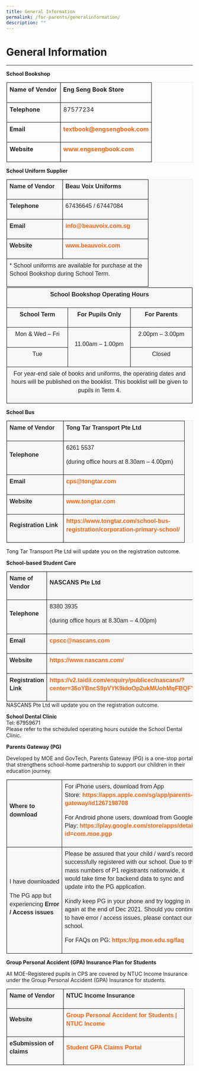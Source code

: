 ```yaml
---
title: General Information
permalink: /for-parents/generalinformation/
description: ""
---
```

General Information
===================

  

---

**School Bookshop**  

<table class="iveo_table ives_tab_1" style="margin: 0px; outline: 0px; padding: 0px; border: 1px solid rgb(234, 234, 234); border-collapse: collapse;"><tbody class="" style="margin: 0px; outline: 0px; padding: 0px;"><tr class="" style="margin: 0px; outline: 0px; padding: 0px;"><td width="130" class="" style="margin: 0px; outline: 0px; padding: 7px; text-align: center; background-color: transparent; color: rgb(34, 34, 34); border: 1px solid rgb(0, 0, 0);"><p class="" style="margin: 0px 0px 1em; outline: 0px; padding: 0px; line-height: 22.4px; text-align: left;"><b class="" style="margin: 0px; outline: 0px; padding: 0px;">Name of Vendor</b></p></td><td width="216" class="" style="margin: 0px; outline: 0px; padding: 7px; text-align: center; background-color: transparent; color: rgb(34, 34, 34); border: 1px solid rgb(0, 0, 0);"><p class="" style="margin: 0px 0px 1em; outline: 0px; padding: 0px; line-height: 22.4px; text-align: left;"><b class="" style="margin: 0px; outline: 0px; padding: 0px;">Eng Seng Book Store</b></p></td></tr><tr class="" style="margin: 0px; outline: 0px; padding: 0px;"><td width="130" class="" style="margin: 0px; outline: 0px; padding: 7px; text-align: center; background-color: transparent; color: rgb(34, 34, 34); border: 1px solid rgb(0, 0, 0);"><p class="" style="margin: 0px 0px 1em; outline: 0px; padding: 0px; line-height: 22.4px; text-align: left;"><b class="" style="margin: 0px; outline: 0px; padding: 0px;">Telephone</b></p></td><td width="216" class="" style="margin: 0px; outline: 0px; padding: 7px; text-align: center; background-color: transparent; color: rgb(34, 34, 34); border: 1px solid rgb(0, 0, 0);"><p class="" style="margin: 0px 0px 1em; outline: 0px; padding: 0px; line-height: 22.4px; text-align: left;"><span class="" style="margin: 0px; outline: 0px; padding: 0px;">87577234</span></p></td></tr><tr class="" style="margin: 0px; outline: 0px; padding: 0px;"><td width="130" class="" style="margin: 0px; outline: 0px; padding: 7px; text-align: center; background-color: transparent; color: rgb(34, 34, 34); border: 1px solid rgb(0, 0, 0);"><p class="" style="margin: 0px 0px 1em; outline: 0px; padding: 0px; line-height: 22.4px; text-align: left;"><b class="" style="margin: 0px; outline: 0px; padding: 0px;">Email</b></p></td><td width="216" class="" style="margin: 0px; outline: 0px; padding: 7px; text-align: center; background-color: transparent; color: rgb(34, 34, 34); border: 1px solid rgb(0, 0, 0);"><p class="" style="margin: 0px 0px 1em; outline: 0px; padding: 0px; line-height: 22.4px; text-align: left;"><a href="mailto:textbook@engsengbook.com" class="" style="margin: 0px; outline: 0px; padding: 0px; color: rgb(245, 100, 20); text-decoration: none; font-weight: 700;">textbook@engsengbook.com</a><span class="" style="margin: 0px; outline: 0px; padding: 0px;"></span></p></td></tr><tr class="" style="margin: 0px; outline: 0px; padding: 0px;"><td width="130" class="" style="margin: 0px; outline: 0px; padding: 7px; text-align: center; background-color: transparent; color: rgb(34, 34, 34); border: 1px solid rgb(0, 0, 0);"><p class="" style="margin: 0px 0px 1em; outline: 0px; padding: 0px; line-height: 22.4px; text-align: left;"><b class="" style="margin: 0px; outline: 0px; padding: 0px;"><span class="" style="margin: 0px; outline: 0px; padding: 0px;">Website</span></b></p></td><td width="216" class="" style="margin: 0px; outline: 0px; padding: 7px; text-align: center; background-color: transparent; color: rgb(34, 34, 34); border: 1px solid rgb(0, 0, 0);"><p class="" style="margin: 0px 0px 1em; outline: 0px; padding: 0px; line-height: 22.4px; text-align: left;"><span class="" style="margin: 0px; outline: 0px; padding: 0px;"><span class="" style="margin: 0px; outline: 0px; padding: 0px;"><a href="http://www.engsengbook.com/" class="" target="_blank" style="margin: 0px; outline: 0px; padding: 0px; color: rgb(245, 100, 20); text-decoration: none; font-weight: 700;">www.engsengbook.com</a></span></span></p></td></tr></tbody></table>

**School Uniform Supplier**

<table class="iveo_table ives_tab_1" style="margin: 0px; outline: 0px; padding: 0px; border: 1px solid rgb(234, 234, 234); border-collapse: collapse; color: rgb(0, 0, 0); font-family: Raleway, sans-serif; font-size: 16px; font-style: normal; font-variant-ligatures: normal; font-variant-caps: normal; font-weight: 400; letter-spacing: normal; orphans: 2; text-align: left; text-transform: none; white-space: normal; widows: 2; word-spacing: 0px; -webkit-text-stroke-width: 0px; background-color: rgba(248, 248, 248, 0.9); text-decoration-thickness: initial; text-decoration-style: initial; text-decoration-color: initial;"><tbody class="" style="margin: 0px; outline: 0px; padding: 0px;"><tr class="" style="margin: 0px; outline: 0px; padding: 0px;"><td width="136" class="" style="margin: 0px; outline: 0px; padding: 7px; text-align: center; background-color: transparent; color: rgb(34, 34, 34); border: 1px solid rgb(0, 0, 0);"><p class="" style="margin: 0px 0px 1em; outline: 0px; padding: 0px; line-height: 22.4px; text-align: left;"><b class="" style="margin: 0px; outline: 0px; padding: 0px;">Name of Vendor</b></p></td><td width="216" class="" style="margin: 0px; outline: 0px; padding: 7px; text-align: center; background-color: transparent; color: rgb(34, 34, 34); border: 1px solid rgb(0, 0, 0);"><p class="" style="margin: 0px 0px 1em; outline: 0px; padding: 0px; line-height: 22.4px; text-align: left;"><b class="" style="margin: 0px; outline: 0px; padding: 0px;">Beau Voix Uniforms</b></p></td></tr><tr class="" style="margin: 0px; outline: 0px; padding: 0px;"><td width="136" class="" style="margin: 0px; outline: 0px; padding: 7px; text-align: center; background-color: transparent; color: rgb(34, 34, 34); border: 1px solid rgb(0, 0, 0);"><p class="" style="margin: 0px 0px 1em; outline: 0px; padding: 0px; line-height: 22.4px; text-align: left;"><b class="" style="margin: 0px; outline: 0px; padding: 0px;">Telephone</b></p></td><td width="216" class="" style="margin: 0px; outline: 0px; padding: 7px; text-align: center; background-color: transparent; color: rgb(34, 34, 34); border: 1px solid rgb(0, 0, 0);"><p class="" style="margin: 0px 0px 1em; outline: 0px; padding: 0px; line-height: 22.4px; text-align: left;"><span class="" style="margin: 0px; outline: 0px; padding: 0px;">67436645 / 67447084</span></p></td></tr><tr class="" style="margin: 0px; outline: 0px; padding: 0px;"><td width="136" class="" style="margin: 0px; outline: 0px; padding: 7px; text-align: center; background-color: transparent; color: rgb(34, 34, 34); border: 1px solid rgb(0, 0, 0);"><p class="" style="margin: 0px 0px 1em; outline: 0px; padding: 0px; line-height: 22.4px; text-align: left;"><b class="" style="margin: 0px; outline: 0px; padding: 0px;">Email</b></p></td><td width="216" class="" style="margin: 0px; outline: 0px; padding: 7px; text-align: center; background-color: transparent; color: rgb(34, 34, 34); border: 1px solid rgb(0, 0, 0);"><p class="" style="margin: 0px 0px 1em; outline: 0px; padding: 0px; line-height: 22.4px; text-align: left;"><a href="mailto:info@beauvoix.com.sg" class="" target="" style="margin: 0px; outline: 0px; padding: 0px; color: rgb(245, 100, 20); text-decoration: none; font-weight: 700;">info@beauvoix.com.sg</a><span class="" style="margin: 0px; outline: 0px; padding: 0px;"></span></p></td></tr><tr class="" style="margin: 0px; outline: 0px; padding: 0px;"><td width="136" class="" style="margin: 0px; outline: 0px; padding: 7px; text-align: center; background-color: transparent; color: rgb(34, 34, 34); border: 1px solid rgb(0, 0, 0);"><p class="" style="margin: 0px 0px 1em; outline: 0px; padding: 0px; line-height: 22.4px; text-align: left;"><b class="" style="margin: 0px; outline: 0px; padding: 0px;"><span class="" style="margin: 0px; outline: 0px; padding: 0px;">Website</span></b></p></td><td width="216" class="" style="margin: 0px; outline: 0px; padding: 7px; text-align: center; background-color: transparent; color: rgb(34, 34, 34); border: 1px solid rgb(0, 0, 0);"><p class="" style="margin: 0px 0px 1em; outline: 0px; padding: 0px; line-height: 22.4px; text-align: left;"><a href="http://www.beauvoix.com/" class="" target="_blank" style="margin: 0px; outline: 0px; padding: 0px; color: rgb(245, 100, 20); text-decoration: none; font-weight: 700;">www.beauvoix.com</a><span class="" style="margin: 0px; outline: 0px; padding: 0px;"></span></p></td></tr><tr class="" style="margin: 0px; outline: 0px; padding: 0px;"><td width="352" colspan="2" class="" style="margin: 0px; outline: 0px; padding: 7px; text-align: center; background-color: transparent; color: rgb(34, 34, 34); border: 1px solid rgb(0, 0, 0);"><p class="" style="margin: 0px 0px 1em; outline: 0px; padding: 0px; line-height: 22.4px; text-align: left;">* School uniforms are available for purchase at the School Bookshop during School Term.</p></td></tr></tbody></table>

<table class="iveo_table ives_tab_1" style="margin: 0px; outline: 0px; padding: 0px; border: 1px solid rgb(234, 234, 234); border-collapse: collapse; color: rgb(0, 0, 0); font-family: Raleway, sans-serif; font-size: 16px; font-style: normal; font-variant-ligatures: normal; font-variant-caps: normal; font-weight: 400; letter-spacing: normal; orphans: 2; text-align: left; text-transform: none; white-space: normal; widows: 2; word-spacing: 0px; -webkit-text-stroke-width: 0px; background-color: rgba(248, 248, 248, 0.9); text-decoration-thickness: initial; text-decoration-style: initial; text-decoration-color: initial;"><tbody class="" style="margin: 0px; outline: 0px; padding: 0px;"><tr class="" style="margin: 0px; outline: 0px; padding: 0px;"><td width="610" colspan="3" class="" style="margin: 0px; outline: 0px; padding: 7px; text-align: center; background-color: transparent; color: rgb(34, 34, 34); border: 1px solid rgb(0, 0, 0);"><p class="" align="center" style="margin: 0px 0px 1em; outline: 0px; padding: 0px; line-height: 22.4px;"><b class="" style="margin: 0px; outline: 0px; padding: 0px;">School Bookshop Operating Hours</b></p></td></tr><tr class="" style="margin: 0px; outline: 0px; padding: 0px;"><td width="203" class="" style="margin: 0px; outline: 0px; padding: 7px; text-align: center; background-color: transparent; color: rgb(34, 34, 34); border: 1px solid rgb(0, 0, 0);"><p class="" align="center" style="margin: 0px 0px 1em; outline: 0px; padding: 0px; line-height: 22.4px;"><b class="" style="margin: 0px; outline: 0px; padding: 0px;">School Term</b></p></td><td width="203" class="" style="margin: 0px; outline: 0px; padding: 7px; text-align: center; background-color: transparent; color: rgb(34, 34, 34); border: 1px solid rgb(0, 0, 0);"><p class="" align="center" style="margin: 0px 0px 1em; outline: 0px; padding: 0px; line-height: 22.4px;"><b class="" style="margin: 0px; outline: 0px; padding: 0px;">For Pupils Only</b></p></td><td width="203" class="" style="margin: 0px; outline: 0px; padding: 7px; text-align: center; background-color: transparent; color: rgb(34, 34, 34); border: 1px solid rgb(0, 0, 0);"><p class="" align="center" style="margin: 0px 0px 1em; outline: 0px; padding: 0px; line-height: 22.4px;"><b class="" style="margin: 0px; outline: 0px; padding: 0px;">For Parents</b></p></td></tr><tr class="" style="margin: 0px; outline: 0px; padding: 0px;"><td width="203" class="" style="margin: 0px; outline: 0px; padding: 7px; text-align: center; background-color: transparent; color: rgb(34, 34, 34); border: 1px solid rgb(0, 0, 0);"><p class="" align="center" style="margin: 0px 0px 1em; outline: 0px; padding: 0px; line-height: 22.4px;"><span class="" style="margin: 0px; outline: 0px; padding: 0px;">Mon &amp; Wed – Fri</span></p></td><td width="203" rowspan="2" class="" style="margin: 0px; outline: 0px; padding: 7px; text-align: center; background-color: transparent; color: rgb(34, 34, 34); border: 1px solid rgb(0, 0, 0);"><p class="" align="center" style="margin: 0px 0px 1em; outline: 0px; padding: 0px; line-height: 22.4px;"><span class="" style="margin: 0px; outline: 0px; padding: 0px;">11.00am – 1.00pm</span></p></td><td width="203" class="" style="margin: 0px; outline: 0px; padding: 7px; text-align: center; background-color: transparent; color: rgb(34, 34, 34); border: 1px solid rgb(0, 0, 0);"><p class="" align="center" style="margin: 0px 0px 1em; outline: 0px; padding: 0px; line-height: 22.4px;"><span class="" style="margin: 0px; outline: 0px; padding: 0px;">2.00pm – 3.00pm</span></p></td></tr><tr class="" style="margin: 0px; outline: 0px; padding: 0px;"><td width="203" class="" style="margin: 0px; outline: 0px; padding: 7px; text-align: center; background-color: transparent; color: rgb(34, 34, 34); border: 1px solid rgb(0, 0, 0);"><p class="" align="center" style="margin: 0px 0px 1em; outline: 0px; padding: 0px; line-height: 22.4px;"><span class="" style="margin: 0px; outline: 0px; padding: 0px;">Tue</span></p></td><td width="203" class="" style="margin: 0px; outline: 0px; padding: 7px; text-align: center; background-color: transparent; color: rgb(34, 34, 34); border: 1px solid rgb(0, 0, 0);"><p class="" align="center" style="margin: 0px 0px 1em; outline: 0px; padding: 0px; line-height: 22.4px;"><span class="" style="margin: 0px; outline: 0px; padding: 0px;">Closed</span></p></td></tr><tr class="" style="margin: 0px; outline: 0px; padding: 0px;"><td width="610" colspan="3" class="" style="margin: 0px; outline: 0px; padding: 7px; text-align: center; background-color: transparent; color: rgb(34, 34, 34); border: 1px solid rgb(0, 0, 0);"><p class="" align="center" style="margin: 0px 0px 1em; outline: 0px; padding: 0px; line-height: 22.4px;"><span class="" style="margin: 0px; outline: 0px; padding: 0px;">For year-end sale of books and uniforms, the operating dates and hours will be published on the booklist. This booklist will be given to pupils in Term 4.</span></p></td></tr></tbody></table>

  

  

**School Bus**

<table class="iveo_table ives_tab_1" style="margin: 0px; outline: 0px; padding: 0px; border: 1px solid rgb(234, 234, 234); border-collapse: collapse; color: rgb(0, 0, 0); font-family: Raleway, sans-serif; font-size: 16px; font-style: normal; font-variant-ligatures: normal; font-variant-caps: normal; font-weight: 400; letter-spacing: normal; orphans: 2; text-align: left; text-transform: none; white-space: normal; widows: 2; word-spacing: 0px; -webkit-text-stroke-width: 0px; background-color: rgba(248, 248, 248, 0.9); text-decoration-thickness: initial; text-decoration-style: initial; text-decoration-color: initial;"><tbody class="" style="margin: 0px; outline: 0px; padding: 0px;"><tr class="" style="margin: 0px; outline: 0px; padding: 0px;"><td width="138" class="" style="margin: 0px; outline: 0px; padding: 7px; text-align: center; background-color: transparent; color: rgb(34, 34, 34); border: 1px solid rgb(0, 0, 0);"><p class="" style="margin: 0px 0px 1em; outline: 0px; padding: 0px; line-height: 22.4px; text-align: left;"><b class="" style="margin: 0px; outline: 0px; padding: 0px;">Name of Vendor</b></p></td><td width="312" class="" style="margin: 0px; outline: 0px; padding: 7px; text-align: center; background-color: transparent; color: rgb(34, 34, 34); border: 1px solid rgb(0, 0, 0);"><p class="" style="margin: 0px 0px 1em; outline: 0px; padding: 0px; line-height: 22.4px; text-align: left;"><b class="" style="margin: 0px; outline: 0px; padding: 0px;">Tong Tar Transport Pte Ltd</b></p></td></tr><tr class="" style="margin: 0px; outline: 0px; padding: 0px;"><td width="138" class="" style="margin: 0px; outline: 0px; padding: 7px; text-align: center; background-color: transparent; color: rgb(34, 34, 34); border: 1px solid rgb(0, 0, 0);"><p class="" style="margin: 0px 0px 1em; outline: 0px; padding: 0px; line-height: 22.4px; text-align: left;"><b class="" style="margin: 0px; outline: 0px; padding: 0px;">Telephone</b></p></td><td width="312" class="" style="margin: 0px; outline: 0px; padding: 7px; text-align: center; background-color: transparent; color: rgb(34, 34, 34); border: 1px solid rgb(0, 0, 0);"><p class="" style="margin: 0px 0px 1em; outline: 0px; padding: 0px; line-height: 22.4px; text-align: left;"><span class="" style="margin: 0px; outline: 0px; padding: 0px;">6261 5537</span></p><p class="" style="margin: 0px 0px 1em; outline: 0px; padding: 0px; line-height: 22.4px; text-align: left;"><span class="" style="margin: 0px; outline: 0px; padding: 0px;">(during office hours at 8.30am – 4.00pm)</span></p></td></tr><tr class="" style="margin: 0px; outline: 0px; padding: 0px;"><td width="138" class="" style="margin: 0px; outline: 0px; padding: 7px; text-align: center; background-color: transparent; color: rgb(34, 34, 34); border: 1px solid rgb(0, 0, 0);"><p class="" style="margin: 0px 0px 1em; outline: 0px; padding: 0px; line-height: 22.4px; text-align: left;"><b class="" style="margin: 0px; outline: 0px; padding: 0px;">Email</b></p></td><td width="312" class="" style="margin: 0px; outline: 0px; padding: 7px; text-align: center; background-color: transparent; color: rgb(34, 34, 34); border: 1px solid rgb(0, 0, 0);"><p class="" style="margin: 0px 0px 1em; outline: 0px; padding: 0px; line-height: 22.4px; text-align: left;"><a href="mailto:cps@tongtar.com" class="" target="" style="margin: 0px; outline: 0px; padding: 0px; color: rgb(245, 100, 20); text-decoration: none; font-weight: 700;">cps@tongtar.com</a><span class="" style="margin: 0px; outline: 0px; padding: 0px;"></span></p></td></tr><tr class="" style="margin: 0px; outline: 0px; padding: 0px;"><td width="138" class="" style="margin: 0px; outline: 0px; padding: 7px; text-align: center; background-color: transparent; color: rgb(34, 34, 34); border: 1px solid rgb(0, 0, 0);"><p class="" style="margin: 0px 0px 1em; outline: 0px; padding: 0px; line-height: 22.4px; text-align: left;"><b class="" style="margin: 0px; outline: 0px; padding: 0px;">Website</b></p></td><td width="312" class="" style="margin: 0px; outline: 0px; padding: 7px; text-align: center; background-color: transparent; color: rgb(34, 34, 34); border: 1px solid rgb(0, 0, 0);"><p class="" style="margin: 0px 0px 1em; outline: 0px; padding: 0px; line-height: 22.4px; text-align: left;"><a href="http://www.tongtar.com/" class="" target="_blank" style="margin: 0px; outline: 0px; padding: 0px; color: rgb(245, 100, 20); text-decoration: none; font-weight: 700;">www.tongtar.com</a><span class="" style="margin: 0px; outline: 0px; padding: 0px;"></span></p></td></tr><tr class="" style="margin: 0px; outline: 0px; padding: 0px;"><td width="138" class="" style="margin: 0px; outline: 0px; padding: 7px; text-align: center; background-color: transparent; color: rgb(34, 34, 34); border: 1px solid rgb(0, 0, 0);"><p class="" style="margin: 0px 0px 1em; outline: 0px; padding: 0px; line-height: 22.4px; text-align: left;"><b class="" style="margin: 0px; outline: 0px; padding: 0px;">Registration Link</b></p></td><td width="312" class="" style="margin: 0px; outline: 0px; padding: 7px; text-align: center; background-color: transparent; color: rgb(34, 34, 34); border: 1px solid rgb(0, 0, 0);"><p class="" style="margin: 0px 0px 1em; outline: 0px; padding: 0px; line-height: 22.4px; text-align: left;"><a href="https://www.tongtar.com/school-bus-registration/corporation-primary-school/" class="" target="_blank" style="margin: 0px; outline: 0px; padding: 0px; color: rgb(245, 100, 20); text-decoration: none; font-weight: 700;">https://www.tongtar.com/school-bus-registration/corporation-primary-school/</a><span class="" style="margin: 0px; outline: 0px; padding: 0px;"></span></p></td></tr></tbody></table>

Tong Tar Transport Pte Ltd will update you on the registration outcome.&nbsp;

**School-based Student Care**

<table class="iveo_table ives_tab_1" style="margin: 0px; outline: 0px; padding: 0px; border: 1px solid rgb(234, 234, 234); border-collapse: collapse; color: rgb(0, 0, 0); font-family: Raleway, sans-serif; font-size: 16px; font-style: normal; font-variant-ligatures: normal; font-variant-caps: normal; font-weight: 400; letter-spacing: normal; orphans: 2; text-align: left; text-transform: none; white-space: normal; widows: 2; word-spacing: 0px; -webkit-text-stroke-width: 0px; background-color: rgba(248, 248, 248, 0.9); text-decoration-thickness: initial; text-decoration-style: initial; text-decoration-color: initial;"><tbody class="" style="margin: 0px; outline: 0px; padding: 0px;"><tr class="" style="margin: 0px; outline: 0px; padding: 0px;"><td width="137" class="" style="margin: 0px; outline: 0px; padding: 7px; text-align: center; background-color: transparent; color: rgb(34, 34, 34); border: 1px solid rgb(0, 0, 0);"><p class="" style="margin: 0px 0px 1em; outline: 0px; padding: 0px; line-height: 22.4px; text-align: left;"><b class="" style="margin: 0px; outline: 0px; padding: 0px;">Name of Vendor</b></p></td><td width="396" class="" style="margin: 0px; outline: 0px; padding: 7px; text-align: center; background-color: transparent; color: rgb(34, 34, 34); border: 1px solid rgb(0, 0, 0);"><p class="" style="margin: 0px 0px 1em; outline: 0px; padding: 0px; line-height: 22.4px; text-align: left;"><b class="" style="margin: 0px; outline: 0px; padding: 0px;">NASCANS Pte Ltd</b></p></td></tr><tr class="" style="margin: 0px; outline: 0px; padding: 0px;"><td width="137" class="" style="margin: 0px; outline: 0px; padding: 7px; text-align: center; background-color: transparent; color: rgb(34, 34, 34); border: 1px solid rgb(0, 0, 0);"><p class="" style="margin: 0px 0px 1em; outline: 0px; padding: 0px; line-height: 22.4px; text-align: left;"><b class="" style="margin: 0px; outline: 0px; padding: 0px;">Telephone</b></p></td><td width="396" class="" style="margin: 0px; outline: 0px; padding: 7px; text-align: center; background-color: transparent; color: rgb(34, 34, 34); border: 1px solid rgb(0, 0, 0);"><p class="" style="margin: 0px 0px 1em; outline: 0px; padding: 0px; line-height: 22.4px; text-align: left;"><span class="" style="margin: 0px; outline: 0px; padding: 0px;">8380 3935<span class="" style="margin: 0px; outline: 0px; padding: 0px;"></span></span></p><p class="" style="margin: 0px 0px 1em; outline: 0px; padding: 0px; line-height: 22.4px; text-align: left;"><span class="" style="margin: 0px; outline: 0px; padding: 0px;">(during office hours at 8.30am – 4.00pm)</span></p></td></tr><tr class="" style="margin: 0px; outline: 0px; padding: 0px;"><td width="137" class="" style="margin: 0px; outline: 0px; padding: 7px; text-align: center; background-color: transparent; color: rgb(34, 34, 34); border: 1px solid rgb(0, 0, 0);"><p class="" style="margin: 0px 0px 1em; outline: 0px; padding: 0px; line-height: 22.4px; text-align: left;"><b class="" style="margin: 0px; outline: 0px; padding: 0px;">Email</b></p></td><td width="396" class="" style="margin: 0px; outline: 0px; padding: 7px; text-align: center; background-color: transparent; color: rgb(34, 34, 34); border: 1px solid rgb(0, 0, 0);"><p class="" style="margin: 0px 0px 1em; outline: 0px; padding: 0px; line-height: 22.4px; text-align: left;"><a href="mailto:cpscc@nascans.com" class="" target="" style="margin: 0px; outline: 0px; padding: 0px; color: rgb(245, 100, 20); text-decoration: none; font-weight: 700;">cpscc@nascans.com</a><span class="" style="margin: 0px; outline: 0px; padding: 0px;"></span></p></td></tr><tr class="" style="margin: 0px; outline: 0px; padding: 0px;"><td width="137" class="" style="margin: 0px; outline: 0px; padding: 7px; text-align: center; background-color: transparent; color: rgb(34, 34, 34); border: 1px solid rgb(0, 0, 0);"><p class="" style="margin: 0px 0px 1em; outline: 0px; padding: 0px; line-height: 22.4px; text-align: left;"><b class="" style="margin: 0px; outline: 0px; padding: 0px;">Website</b></p></td><td width="396" class="" style="margin: 0px; outline: 0px; padding: 7px; text-align: center; background-color: transparent; color: rgb(34, 34, 34); border: 1px solid rgb(0, 0, 0);"><p class="" style="margin: 0px 0px 1em; outline: 0px; padding: 0px; line-height: 22.4px; text-align: left;"><a href="https://www.nascans.com/" class="" target="_blank" style="margin: 0px; outline: 0px; padding: 0px; color: rgb(245, 100, 20); text-decoration: none; font-weight: 700;">https://www.nascans.com/</a><span class="" style="margin: 0px; outline: 0px; padding: 0px;"></span></p></td></tr><tr class="" style="margin: 0px; outline: 0px; padding: 0px;"><td width="137" class="" style="margin: 0px; outline: 0px; padding: 7px; text-align: center; background-color: transparent; color: rgb(34, 34, 34); border: 1px solid rgb(0, 0, 0);"><p class="" style="margin: 0px 0px 1em; outline: 0px; padding: 0px; line-height: 22.4px; text-align: left;"><b class="" style="margin: 0px; outline: 0px; padding: 0px;">Registration Link</b></p></td><td width="396" class="" style="margin: 0px; outline: 0px; padding: 7px; text-align: center; background-color: transparent; color: rgb(34, 34, 34); border: 1px solid rgb(0, 0, 0);"><p class="" style="margin: 0px 0px 1em; outline: 0px; padding: 0px; line-height: 22.4px; text-align: left;"><a href="https://v2.taidii.com/enquiry/publicec/nascans/?center=36oYBncS9pVYK9idoOp2ukMUohMqFBQFYkNsDWsIKW4=" class="" target="_blank" style="margin: 0px; outline: 0px; padding: 0px; color: rgb(245, 100, 20); text-decoration: none; font-weight: 700;">https://v2.taidii.com/enquiry/publicec/nascans/?center=36oYBncS9pVYK9idoOp2ukMUohMqFBQFYkNsDWsIKW4=</a><span class="" style="margin: 0px; outline: 0px; padding: 0px;"></span></p></td></tr></tbody></table>
NASCANS Pte Ltd will update you on the registration outcome.&nbsp;

  

  

**School Dental Clinic**    
Tel: 67959671   
Please refer to the scheduled operating hours outside the School Dental Clinic.

  

  

**Parents Gateway (PG)**

Developed by MOE and GovTech, Parents Gateway (PG) is a one-stop portal that strengthens school-home partnership to support our children in their education journey.

<table class="iveo_table ives_tab_1" width="606" style="margin: 0px; outline: 0px; padding: 0px; border: 1px solid rgb(234, 234, 234); border-collapse: collapse; color: rgb(0, 0, 0); font-family: Raleway, sans-serif; font-size: 16px; font-style: normal; font-variant-ligatures: normal; font-variant-caps: normal; font-weight: 400; letter-spacing: normal; orphans: 2; text-align: left; text-transform: none; white-space: normal; widows: 2; word-spacing: 0px; -webkit-text-stroke-width: 0px; background-color: rgba(248, 248, 248, 0.9); text-decoration-thickness: initial; text-decoration-style: initial; text-decoration-color: initial;"><tbody class="" style="margin: 0px; outline: 0px; padding: 0px;"><tr class="" style="margin: 0px; outline: 0px; padding: 0px;"><td width="126" class="" style="margin: 0px; outline: 0px; padding: 7px; text-align: center; background-color: transparent; color: rgb(34, 34, 34); border: 1px solid rgb(0, 0, 0);"><p class="" style="margin: 0px 0px 1em; outline: 0px; padding: 0px; line-height: 22.4px; text-align: left;"><b class="" style="margin: 0px; outline: 0px; padding: 0px;"><span class="" style="margin: 0px; outline: 0px; padding: 0px;">Where to download</span></b><b class="" style="margin: 0px; outline: 0px; padding: 0px;"><span class="" style="margin: 0px; outline: 0px; padding: 0px;"></span></b></p></td><td width="480" class="" style="margin: 0px; outline: 0px; padding: 7px; text-align: center; background-color: transparent; color: rgb(34, 34, 34); border: 1px solid rgb(0, 0, 0);"><p class="" style="margin: 0px 0px 1em; outline: 0px; padding: 0px; line-height: 22.4px; text-align: left;"><span class="" style="margin: 0px; outline: 0px; padding: 0px;">For iPhone users, download from App Store:<span class="" style="margin: 0px; outline: 0px; padding: 0px;"><span>&nbsp;</span></span></span><a href="https://apps.apple.com/sg/app/parents-gateway/id1267198708" target="_blank" class="" style="margin: 0px; outline: 0px; padding: 0px; color: rgb(245, 100, 20); text-decoration: none; font-weight: 700;"><span class="" style="margin: 0px; outline: 0px; padding: 0px;">https://apps.apple.com/sg/app/parents-gateway/id1267198708</span></a><span class="" style="margin: 0px; outline: 0px; padding: 0px;"></span></p><p class="" style="margin: 0px 0px 1em; outline: 0px; padding: 0px; line-height: 22.4px;"><span class="" style="margin: 0px; outline: 0px; padding: 0px;"></span></p><p class="" style="margin: 0px 0px 1em; outline: 0px; padding: 0px; line-height: 22.4px; text-align: left;"><span class="" style="margin: 0px; outline: 0px; padding: 0px;">For Android phone users, download from Google Play:<span class="" style="margin: 0px; outline: 0px; padding: 0px;"><span>&nbsp;</span></span></span><a href="https://play.google.com/store/apps/details?id=com.moe.pgp" target="_blank" class="" style="margin: 0px; outline: 0px; padding: 0px; color: rgb(245, 100, 20); text-decoration: none; font-weight: 700;"><span class="" style="margin: 0px; outline: 0px; padding: 0px;">https://play.google.com/store/apps/details?id=com.moe.pgp</span></a><u class="" style="margin: 0px; outline: 0px; padding: 0px;"><span class="" style="margin: 0px; outline: 0px; padding: 0px;"></span></u></p></td></tr><tr class="" style="margin: 0px; outline: 0px; padding: 0px;"><td width="126" class="" style="margin: 0px; outline: 0px; padding: 7px; text-align: center; background-color: transparent; color: rgb(34, 34, 34); border: 1px solid rgb(0, 0, 0);"><p class="" style="margin: 0px 0px 1em; outline: 0px; padding: 0px; line-height: 22.4px; text-align: left;"><span class="" style="margin: 0px; outline: 0px; padding: 0px;">I have downloaded</span><span class="" style="margin: 0px; outline: 0px; padding: 0px;"></span></p><p class="" style="margin: 0px 0px 1em; outline: 0px; padding: 0px; line-height: 22.4px; text-align: left;"><span class="" style="margin: 0px; outline: 0px; padding: 0px;">The PG app but experiencing<b class="" style="margin: 0px; outline: 0px; padding: 0px;"><span>&nbsp;</span>Error / Access issues</b></span><b class="" style="margin: 0px; outline: 0px; padding: 0px;"><span class="" style="margin: 0px; outline: 0px; padding: 0px;"></span></b></p></td><td width="480" class="" style="margin: 0px; outline: 0px; padding: 7px; text-align: center; background-color: transparent; color: rgb(34, 34, 34); border: 1px solid rgb(0, 0, 0);"><p class="" style="margin: 0px 0px 1em; outline: 0px; padding: 0px; line-height: 22.4px; text-align: left;"><span class="" style="margin: 0px; outline: 0px; padding: 0px;">Please be assured that your child / ward’s record is successfully registered with our school. Due to the mass numbers of P1 registrants nationwide, it would take time for backend data to sync and update into the PG application.</span><span class="" style="margin: 0px; outline: 0px; padding: 0px;"></span></p><p class="" style="margin: 0px 0px 1em; outline: 0px; padding: 0px; line-height: 22.4px;"><span class="" style="margin: 0px; outline: 0px; padding: 0px;"></span></p><p class="" style="margin: 0px 0px 1em; outline: 0px; padding: 0px; line-height: 22.4px; text-align: left;"><span class="" style="margin: 0px; outline: 0px; padding: 0px;">Kindly keep PG in your phone and try logging in again at the end of Dec 2021. Should you continue to have error / access issues, please contact our school.</span><span class="" style="margin: 0px; outline: 0px; padding: 0px;"></span></p><p class="" style="margin: 0px 0px 1em; outline: 0px; padding: 0px; line-height: 22.4px;"><span class="" style="margin: 0px; outline: 0px; padding: 0px;"></span></p><p class="" style="margin: 0px 0px 1em; outline: 0px; padding: 0px; line-height: 22.4px; text-align: left;"><span class="" style="margin: 0px; outline: 0px; padding: 0px;">For FAQs on PG:</span><span class="" style="margin: 0px; outline: 0px; padding: 0px;"><span>&nbsp;</span></span><a href="https://pg.moe.edu.sg/faq" target="_blank" class="" style="margin: 0px; outline: 0px; padding: 0px; color: rgb(245, 100, 20); text-decoration: none; font-weight: 700;"><span class="" style="margin: 0px; outline: 0px; padding: 0px;">https://pg.moe.edu.sg/faq</span></a><span class="" style="margin: 0px; outline: 0px; padding: 0px;"></span></p></td></tr></tbody></table>

  

  

**Group Personal Accident (GPA) Insurance Plan for Students**

All MOE-Registered pupils in CPS are covered by NTUC Income Insurance under the Group Personal Accident (GPA) Insurance for students.&nbsp;

<table class="iveo_table ives_tab_1" style="margin: 0px; outline: 0px; padding: 0px; border: 1px solid rgb(234, 234, 234); border-collapse: collapse; color: rgb(0, 0, 0); font-family: Raleway, sans-serif; font-size: 16px; font-style: normal; font-variant-ligatures: normal; font-variant-caps: normal; font-weight: 400; letter-spacing: normal; orphans: 2; text-align: left; text-transform: none; white-space: normal; widows: 2; word-spacing: 0px; -webkit-text-stroke-width: 0px; background-color: rgba(248, 248, 248, 0.9); text-decoration-thickness: initial; text-decoration-style: initial; text-decoration-color: initial;"><tbody class="" style="margin: 0px; outline: 0px; padding: 0px;"><tr class="" style="margin: 0px; outline: 0px; padding: 0px;"><td width="138" class="" style="margin: 0px; outline: 0px; padding: 7px; text-align: center; background-color: transparent; color: rgb(34, 34, 34); border: 1px solid rgb(0, 0, 0);"><p class="" style="margin: 0px 0px 1em; outline: 0px; padding: 0px; line-height: 22.4px; text-align: left;"><b class="" style="margin: 0px; outline: 0px; padding: 0px;">Name of Vendor</b></p></td><td width="312" class="" style="margin: 0px; outline: 0px; padding: 7px; text-align: center; background-color: transparent; color: rgb(34, 34, 34); border: 1px solid rgb(0, 0, 0);"><p class="" style="margin: 0px 0px 1em; outline: 0px; padding: 0px; line-height: 22.4px; text-align: left;"><b class="" style="margin: 0px; outline: 0px; padding: 0px;">NTUC Income Insurance</b></p></td></tr><tr class="" style="margin: 0px; outline: 0px; padding: 0px;"><td width="138" class="" style="margin: 0px; outline: 0px; padding: 7px; text-align: center; background-color: transparent; color: rgb(34, 34, 34); border: 1px solid rgb(0, 0, 0);"><p class="" style="margin: 0px 0px 1em; outline: 0px; padding: 0px; line-height: 22.4px; text-align: left;"><b class="" style="margin: 0px; outline: 0px; padding: 0px;">Website</b></p></td><td width="312" class="" style="margin: 0px; outline: 0px; padding: 7px; text-align: center; background-color: transparent; color: rgb(34, 34, 34); border: 1px solid rgb(0, 0, 0);"><p class="" style="margin: 0px 0px 1em; outline: 0px; padding: 0px; line-height: 22.4px; text-align: left;"><a href="https://www.income.com.sg/group-insurance-for-schools-and-moe-personnel/group-personal-accident-for-students" class="" target="_blank" style="margin: 0px; outline: 0px; padding: 0px; color: rgb(245, 100, 20); text-decoration: none; font-weight: 700;">Group Personal Accident for Students | NTUC Income</a><span class="" style="margin: 0px; outline: 0px; padding: 0px;"></span></p></td></tr><tr class="" style="margin: 0px; outline: 0px; padding: 0px;"><td width="138" class="" style="margin: 0px; outline: 0px; padding: 7px; text-align: center; background-color: transparent; color: rgb(34, 34, 34); border: 1px solid rgb(0, 0, 0);"><p class="" style="margin: 0px 0px 1em; outline: 0px; padding: 0px; line-height: 22.4px; text-align: left;"><b class="" style="margin: 0px; outline: 0px; padding: 0px;">eSubmission of claims</b></p></td><td width="312" class="" style="margin: 0px; outline: 0px; padding: 7px; text-align: center; background-color: transparent; color: rgb(34, 34, 34); border: 1px solid rgb(0, 0, 0);"><p class="" style="margin: 0px 0px 1em; outline: 0px; padding: 0px; line-height: 22.4px; text-align: left;"><a href="https://studentgpa.incomegroupins.com.sg/#/" class="" target="_blank" style="margin: 0px; outline: 0px; padding: 0px; color: rgb(245, 100, 20); text-decoration: none; font-weight: 700;">Student GPA Claims Portal</a><span class="" style="margin: 0px; outline: 0px; padding: 0px;"></span></p></td></tr></tbody></table>